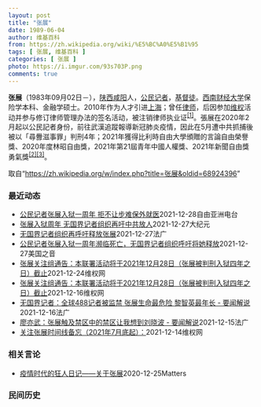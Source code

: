 ```yaml
---
layout: post
title: "张展"
date: 1989-06-04
author: 维基百科
from: https://zh.wikipedia.org/wiki/%E5%BC%A0%E5%B1%95
tags: [ 张展, 维基百科 ]
categories: [ 张展 ]
photo: https://i.imgur.com/93s703P.png
comments: true
---
```

<div class="mw-parser-output">

<p><b>张展</b>（1983年09月02日<span class="useeditintro" title="Template:BLP editintro">－</span>），<a href="/wiki/%E9%99%95%E8%A5%BF" class="mw-redirect" title="陕西">陕西</a><a href="/wiki/%E5%92%B8%E9%98%B3" class="mw-redirect" title="咸阳">咸阳</a>人，<a href="/wiki/%E5%85%AC%E6%B0%91%E8%A8%98%E8%80%85" class="mw-redirect" title="公民記者">公民记者</a>，<a href="/wiki/%E5%9F%BA%E7%9D%A3%E5%BE%92" title="基督徒">基督徒</a>。<a href="/wiki/%E8%A5%BF%E5%8D%97%E8%B4%A2%E7%BB%8F%E5%A4%A7%E5%AD%A6" title="西南财经大学">西南财经大学</a>保险学本科、金融学硕士。2010年作为人才引进<a href="/wiki/%E4%B8%8A%E6%B5%B7" class="mw-redirect" title="上海">上海</a>；曾任<a href="/wiki/%E5%BE%8B%E5%B8%88" class="mw-redirect" title="律师">律师</a>，后因参加<a href="/wiki/%E7%BB%B4%E6%9D%83" class="mw-redirect" title="维权">维权</a>活动并参与修订律师管理办法的签名活动，被注销律师执业证<sup id="cite_ref-1" class="reference"><a href="#cite_note-1">[1]</a></sup>。張展在2020年2月起以公民記者身份，前往武漢追蹤報導新冠肺炎疫情，因此在5月遭中共抓捕後被以「尋釁滋事罪」判刑4年；2021年獲得比利時自由大學頒贈的言論自由榮譽獎、2020年度林昭自由獎，2021年第21屆青年中國人權獎、2021年新聞自由獎勇氣獎<sup id="cite_ref-無國界_2-0" class="reference"><a href="#cite_note-無國界-2">[2]</a></sup><sup id="cite_ref-3" class="reference"><a href="#cite_note-3">[3]</a></sup>。
</p>
</div><noscript><img src="//zh.wikipedia.org/wiki/Special:CentralAutoLogin/start?type=1x1" alt="" title="" width="1" height="1" style="border: none; position: absolute;"></noscript>
<div class="printfooter">取自“<a dir="ltr" href="https://zh.wikipedia.org/w/index.php?title=张展&amp;oldid=68924396">https://zh.wikipedia.org/w/index.php?title=张展&amp;oldid=68924396</a>”</div><div id="recent-news"><h3>最近动态</h3><ul><li><a href="https://nodebe4.github.io/waimei/2021-12-28/%E5%85%AC%E6%B0%91%E8%AE%B0%E8%80%85%E5%BC%A0%E5%B1%95%E5%85%A5%E7%8B%B1%E4%B8%80%E5%91%A8%E5%B9%B4-%E6%8B%92%E4%B8%8D%E8%AE%A9%E6%AD%A5%E9%9A%BE%E4%BF%9D%E5%A4%96%E5%B0%B1%E5%8C%BB" title="公民记者张展入狱一周年 拒不让步难保外就医—— 今年12月28日是中国公民记者张展判囚入狱一周年的日子。国际社会一直关注在狱中长期绝食抗议的张展会否获准保外就医。但知情人士认为，她提前重获自由的...">公民记者张展入狱一周年 拒不让步难保外就医</a><time>2021-12-28</time><a class="tag">自由亚洲电台</a></li>
<li><a href="https://nodebe4.github.io/waimei/2021-12-27/%E5%BC%A0%E5%B1%95%E5%85%A5%E7%8B%B1%E5%91%A8%E5%B9%B4-%E6%97%A0%E5%9B%BD%E7%95%8C%E8%AE%B0%E8%80%85%E7%BB%84%E7%BB%87%E5%86%8D%E5%90%81%E4%B8%AD%E5%85%B1%E6%94%BE%E4%BA%BA" title="张展入狱周年 无国界记者组织再吁中共放人—— 【大纪元2021年12月28日讯】12月28日是大陆公民记者张展因报导武汉的中共病毒（COVID-19）疫情而被判刑入狱一周年的日子，总部位于法国的...">张展入狱周年 无国界记者组织再吁中共放人</a><time>2021-12-27</time><a class="tag">大纪元</a></li>
<li><a href="https://nodebe4.github.io/waimei/2021-12-27/%E6%97%A0%E5%9B%BD%E7%95%8C%E8%AE%B0%E8%80%85%E7%BB%84%E7%BB%87%E5%86%8D%E5%91%BC%E5%90%81%E9%87%8A%E6%94%BE%E5%BC%A0%E5%B1%95" title="无国界记者组织再呼吁释放张展—— 27/12/2021 - 22:07 Array 12月28日将是中国公民记者张展因报道武汉疫情而被判刑入狱一周年，总部位于法国的无国界记者组织（RSF）12月...">无国界记者组织再呼吁释放张展</a><time>2021-12-27</time><a class="tag">法广</a></li>
<li><a href="https://nodebe4.github.io/waimei/2021-12-27/%E5%85%AC%E6%B0%91%E8%AE%B0%E8%80%85%E5%BC%A0%E5%B1%95%E5%85%A5%E7%8B%B1%E4%B8%80%E5%91%A8%E5%B9%B4%E6%BF%92%E4%B8%B4%E6%AD%BB%E4%BA%A1-%E6%97%A0%E5%9B%BD%E7%95%8C%E8%AE%B0%E8%80%85%E7%BB%84%E7%BB%87%E5%91%BC%E5%90%81%E5%B0%86%E5%A5%B9%E9%87%8A%E6%94%BE" title="公民记者张展入狱一周年濒临死亡，无国界记者组织呼吁将她释放—— Mon, 27 Dec 2021 18:13:16 GMT 际记者权益组织记者无国界呼吁中国当局立即释放张展。（图片来自记者无国界...">公民记者张展入狱一周年濒临死亡，无国界记者组织呼吁将她释放</a><time>2021-12-27</time><a class="tag">美国之音</a></li>
<li><a href="https://nodebe4.github.io/waimei/2021-12-24/%E5%BC%A0%E5%B1%95%E5%85%B3%E6%B3%A8%E7%BB%84%E9%80%9A%E5%91%8A-%E6%9C%AC%E8%81%94%E7%BD%B2%E6%B4%BB%E5%8A%A8%E5%B0%86%E4%BA%8E2021%E5%B9%B412%E6%9C%8828%E6%97%A5-%E5%BC%A0%E5%B1%95%E8%A2%AB%E5%88%A4%E5%88%91%E5%85%A5%E7%8B%B1%E5%9B%9B%E5%B9%B4%E4%B9%8B%E6%97%A5-%E6%88%AA%E6%AD%A2" title="张展关注组通告：本联署活动将于2021年12月28日（张展被判刑入狱四年之日）截止—— 8月初家人与狱方及张展通话后通报：张展体重降到不到40公斤，患有严重的营养不良、肠胃病、浮肿。10月底家人...">张展关注组通告：本联署活动将于2021年12月28日（张展被判刑入狱四年之日）截止</a><time>2021-12-24</time><a class="tag">维权网</a></li>
<li><a href="https://nodebe4.github.io/waimei/2021-12-16/%E5%BC%A0%E5%B1%95%E5%85%B3%E6%B3%A8%E7%BB%84%E9%80%9A%E5%91%8A-%E6%9C%AC%E8%81%94%E7%BD%B2%E6%B4%BB%E5%8A%A8%E5%B0%86%E4%BA%8E2021%E5%B9%B412%E6%9C%8828%E6%97%A5-%E5%BC%A0%E5%B1%95%E8%A2%AB%E5%88%A4%E5%88%91%E5%85%A5%E7%8B%B1%E5%9B%9B%E5%B9%B4%E4%B9%8B%E6%97%A5-%E6%88%AA%E6%AD%A2" title="张展关注组通告：本联署活动将于2021年12月28日（张展被判刑入狱四年之日）截止—— 8月初家人与狱方及张展通话后通报：张展体重降到不到40公斤，患有严重的营养不良、肠胃病、浮肿。10月底家人...">张展关注组通告：本联署活动将于2021年12月28日（张展被判刑入狱四年之日）截止</a><time>2021-12-16</time><a class="tag">维权网</a></li>
<li><a href="https://nodebe4.github.io/waimei/2021-12-16/%E6%97%A0%E5%9B%BD%E7%95%8C%E8%AE%B0%E8%80%85-%E5%85%A8%E7%90%83488%E8%AE%B0%E8%80%85%E8%A2%AB%E7%9B%91%E7%A6%81-%E5%BC%A0%E5%B1%95%E7%94%9F%E5%91%BD%E6%9C%80%E5%8D%B1%E9%99%A9-%E9%BB%8E%E6%99%BA%E8%8B%B1%E6%9C%80%E5%B9%B4%E9%95%BF-%E8%A6%81%E9%97%BB%E8%A7%A3%E8%AF%B4" title="无国界记者：全球488记者被监禁 张展生命最危险 黎智英最年长 - 要闻解说—— 16/12/2021 - 14:59 Array 2021年诺贝尔和平奖颁发给了两名记者，评选委员会称他们二人代...">无国界记者：全球488记者被监禁  张展生命最危险 黎智英最年长 - 要闻解说</a><time>2021-12-16</time><a class="tag">法广</a></li>
<li><a href="https://nodebe4.github.io/waimei/2021-12-15/%E5%BB%96%E4%BA%A6%E6%AD%A6-%E5%BC%A0%E5%B1%95%E8%A7%A6%E5%8F%8A%E7%A6%81%E5%8C%BA%E4%B8%AD%E7%9A%84%E7%A6%81%E5%8C%BA%E8%AE%A9%E6%88%91%E6%83%B3%E5%88%B0%E5%88%98%E6%99%93%E6%B3%A2-%E8%A6%81%E9%97%BB%E8%A7%A3%E8%AF%B4" title="廖亦武：张展触及禁区中的禁区让我想到刘晓波 - 要闻解说—— 15/12/2021 - 16:47 Array 新冠病毒疫情自2019年在中国武汉大爆发至今，已经整整两年。根据世界卫生组织综合的...">廖亦武：张展触及禁区中的禁区让我想到刘晓波 - 要闻解说</a><time>2021-12-15</time><a class="tag">法广</a></li>
<li><a href="https://nodebe4.github.io/waimei/2021-12-14/%E5%85%B3%E6%B3%A8%E5%BC%A0%E5%B1%95%E6%97%B6%E9%97%B4%E7%BA%BF%E5%A4%87%E5%BF%98-2021%E5%B9%B47%E6%9C%88%E5%BA%95%E8%B5%B7" title="关注张展时间线备忘（2021年7月底起）：—— 2021年7月31日张展被送到监狱医院，绑在“死人床”上强迫灌食11天 （RFA报道 https://www.rfa.org/.../renqua...">关注张展时间线备忘（2021年7月底起）：</a><time>2021-12-14</time><a class="tag">维权网</a></li>
</ul></div><div id="open-opinion"><h3>相关言论</h3><ul><li><a href="https://nodebe4.github.io/opinion/2020-12-25/%E7%96%AB%E6%83%85%E6%97%B6%E4%BB%A3%E7%9A%84%E7%8B%82%E4%BA%BA%E6%97%A5%E8%AE%B0-%E5%85%B3%E4%BA%8E%E5%BC%A0%E5%B1%95/" title="AI XIAOMING">疫情时代的狂人日记——关于张展</a><time>2020-12-25</time><a class="tag">Matters</a></li>
</ul></div><div id="mjls-record"><h3>民间历史</h3><ul></ul></div>